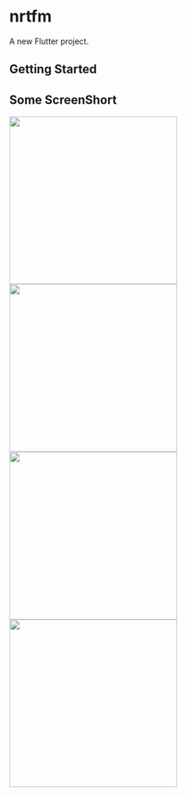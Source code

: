 # nrtfm

A new Flutter project.

## Getting Started

## Some ScreenShort
<p float="left">
<img src="assets/poster/01.jpeg"  width="300" />
 <img src="assets/poster/02.jpeg"  width="300" />
 <img src="assets/poster/03.jpeg"  width="300" />
 <img src="assets/poster/04.jpeg" width="300" />
</p>

